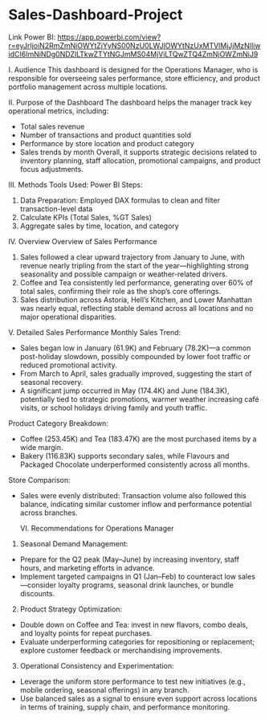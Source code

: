 # Sales-Dashboard-Project
Link Power BI: https://app.powerbi.com/view?r=eyJrIjoiN2RmZmNiOWYtZjYyNS00NzU0LWJlOWYtNzUxMTVlMjJjMzNlIiwidCI6ImNiNDg0NDZlLTkwZTYtNGJmMS04MjViLTQwZTQ4ZmNjOWZmNiJ9


I. Audience
This dashboard is designed for the Operations Manager, who is responsible for overseeing sales performance, store efficiency, and product portfolio management across multiple locations.

II. Purpose of the Dashboard
The dashboard helps the manager track key operational metrics, including:
* Total sales revenue
* Number of transactions and product quantities sold
* Performance by store location and product category
* Sales trends by month
Overall, it supports strategic decisions related to inventory planning, staff allocation, promotional campaigns, and product focus adjustments.

III. Methods
Tools Used: Power BI
Steps: 
1. Data Preparation: Employed DAX formulas to clean and filter transaction-level data
2. Calculate KPIs (Total Sales, %GT Sales)
3. Aggregate sales by time, location, and category

IV. Overview
Overview of Sales Performance
1. Sales followed a clear upward trajectory from January to June, with revenue nearly tripling from the start of the year—highlighting strong seasonality and possible campaign or weather-related drivers.
2. Coffee and Tea consistently led performance, generating over 60% of total sales, confirming their role as the shop’s core offerings.
3. Sales distribution across Astoria, Hell’s Kitchen, and Lower Manhattan was nearly equal, reflecting stable demand across all locations and no major operational disparities.

V. Detailed Sales Performance
Monthly Sales Trend:
* Sales began low in January (61.9K) and February (78.2K)—a common post-holiday slowdown, possibly compounded by lower foot traffic or reduced promotional activity.
* From March to April, sales gradually improved, suggesting the start of seasonal recovery.
* A significant jump occurred in May (174.4K) and June (184.3K), potentially tied to strategic promotions, warmer weather increasing café visits, or school holidays driving family and youth traffic.

Product Category Breakdown:
* Coffee (253.45K) and Tea (183.47K) are the most purchased items by a wide margin.
* Bakery (116.83K) supports secondary sales, while Flavours and Packaged Chocolate underperformed consistently across all months.

Store Comparison:
* Sales were evenly distributed: Transaction volume also followed this balance, indicating similar customer inflow and performance potential across branches.

  VI. Recommendations for Operations Manager
1. Seasonal Demand Management:
* Prepare for the Q2 peak (May–June) by increasing inventory, staff hours, and marketing efforts in advance.
* Implement targeted campaigns in Q1 (Jan–Feb) to counteract low sales—consider loyalty programs, seasonal drink launches, or bundle discounts.

2. Product Strategy Optimization:
* Double down on Coffee and Tea: invest in new flavors, combo deals, and loyalty points for repeat purchases.
* Evaluate underperforming categories for repositioning or replacement; explore customer feedback or merchandising improvements.

3. Operational Consistency and Experimentation:
* Leverage the uniform store performance to test new initiatives (e.g., mobile ordering, seasonal offerings) in any branch.
* Use balanced sales as a signal to ensure even support across locations in terms of training, supply chain, and performance monitoring.


